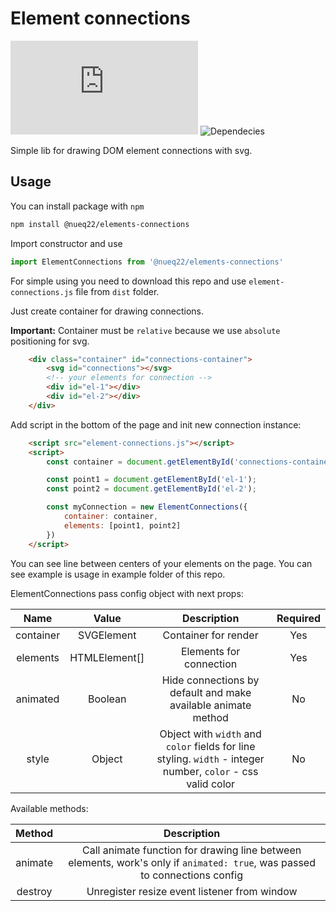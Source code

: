 # Element connections
![Size](https://img.shields.io/github/size/nueq22/element-connections/dist/element-connections.js)
![Dependecies](https://img.shields.io/david/nueq22/element-connections)

Simple lib for drawing DOM element connections with svg.

## Usage

You can install package with `npm`
```bash
npm install @nueq22/elements-connections
```
Import constructor and use
```javascript
import ElementConnections from '@nueq22/elements-connections'
```

For simple using you need to download this repo and use `element-connections.js` file from `dist` folder.

Just create container for drawing connections. 

**Important:** Container must be `relative` because we use `absolute` positioning for svg.

```html
    <div class="container" id="connections-container">
        <svg id="connections"></svg>
        <!-- your elements for connection -->
        <div id="el-1"></div>
        <div id="el-2"></div>
    </div>
```

Add script in the bottom of the page and init new connection instance:

```html
    <script src="element-connections.js"></script>
    <script>
        const container = document.getElementById('connections-container');

        const point1 = document.getElementById('el-1');
        const point2 = document.getElementById('el-2');

        const myConnection = new ElementConnections({
            container: container,
            elements: [point1, point2]
        })
    </script>
```

You can see line between centers of your elements on the page. You can see example is usage in example folder of this repo.

ElementConnections pass config object with next props:

|    Name   |     Value     |                                                  Description                                                 | Required |
|:---------:|:-------------:|:------------------------------------------------------------------------------------------------------------:|:--------:|
| container |   SVGElement  |                                             Container for render                                             |    Yes   |
|  elements | HTMLElement[] |                                            Elements for connection                                           |    Yes   |
|  animated |    Boolean    |                         Hide connections by default and make available animate method                        |    No    |
|   style   |     Object    | Object with `width` and `color` fields for line styling. `width` - integer number, `color` - css valid color |    No    |

Available methods:

|  Method |                                                         Description                                                        |
|:-------:|:--------------------------------------------------------------------------------------------------------------------------:|
| animate | Call animate function for drawing line between elements, work's only if `animated: true`, was passed to connections config |
| destroy |                                        Unregister resize event listener from window                                        |

